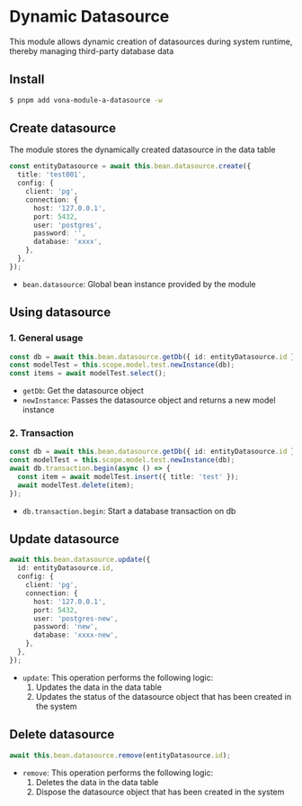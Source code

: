 # Dynamic Datasource

This module allows dynamic creation of datasources during system runtime, thereby managing third-party database data

## Install

``` bash
$ pnpm add vona-module-a-datasource -w
```

## Create datasource

The module stores the dynamically created datasource in the data table

``` typescript
const entityDatasource = await this.bean.datasource.create({
  title: 'test001',
  config: {
    client: 'pg',
    connection: {
      host: '127.0.0.1',
      port: 5432,
      user: 'postgres',
      password: '',
      database: 'xxxx',
    },
  },
});
```

- `bean.datasource`: Global bean instance provided by the module

## Using datasource

### 1. General usage

``` typescript
const db = await this.bean.datasource.getDb({ id: entityDatasource.id });
const modelTest = this.scope.model.test.newInstance(db);
const items = await modelTest.select();
```

- `getDb`: Get the datasource object
- `newInstance`: Passes the datasource object and returns a new model instance

### 2. Transaction

``` typescript
const db = await this.bean.datasource.getDb({ id: entityDatasource.id });
const modelTest = this.scope.model.test.newInstance(db);
await db.transaction.begin(async () => {
  const item = await modelTest.insert({ title: 'test' });
  await modelTest.delete(item);
});
```

- `db.transaction.begin`: Start a database transaction on db

## Update datasource

``` typescript
await this.bean.datasource.update({
  id: entityDatasource.id,
  config: {
    client: 'pg',
    connection: {
      host: '127.0.0.1',
      port: 5432,
      user: 'postgres-new',
      password: 'new',
      database: 'xxxx-new',
    },
  },
});
```

- `update`: This operation performs the following logic:
  1. Updates the data in the data table
  2. Updates the status of the datasource object that has been created in the system

## Delete datasource

``` typescript
await this.bean.datasource.remove(entityDatasource.id);
```

- `remove`: This operation performs the following logic:
  1. Deletes the data in the data table
  2. Dispose the datasource object that has been created in the system
